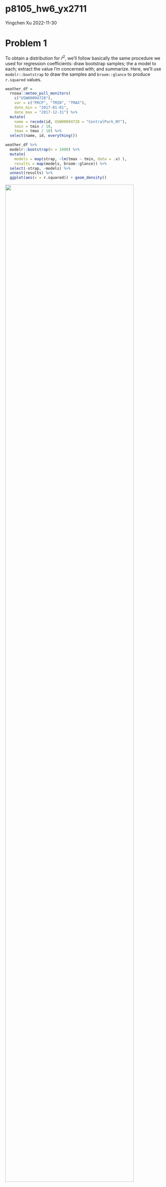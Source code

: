 p8105_hw6_yx2711
================
Yingchen Xu
2022-11-30

# Problem 1

To obtain a distribution for $\hat{r}^2$, we’ll follow basically the
same procedure we used for regression coefficients: draw bootstrap
samples; the a model to each; extract the value I’m concerned with; and
summarize. Here, we’ll use `modelr::bootstrap` to draw the samples and
`broom::glance` to produce `r.squared` values.

``` r
weather_df = 
  rnoaa::meteo_pull_monitors(
    c("USW00094728"),
    var = c("PRCP", "TMIN", "TMAX"), 
    date_min = "2017-01-01",
    date_max = "2017-12-31") %>%
  mutate(
    name = recode(id, USW00094728 = "CentralPark_NY"),
    tmin = tmin / 10,
    tmax = tmax / 10) %>%
  select(name, id, everything())
```

``` r
weather_df %>% 
  modelr::bootstrap(n = 1000) %>% 
  mutate(
    models = map(strap, ~lm(tmax ~ tmin, data = .x) ),
    results = map(models, broom::glance)) %>% 
  select(-strap, -models) %>% 
  unnest(results) %>% 
  ggplot(aes(x = r.squared)) + geom_density()
```

<img src="p8105_hw6_yx2711_files/figure-gfm/unnamed-chunk-1-1.png" width="90%" />

In this example, the $\hat{r}^2$ value is high, and the upper bound at 1
may be a cause for the generally skewed shape of the distribution. If we
wanted to construct a confidence interval for $R^2$, we could take the
2.5% and 97.5% quantiles of the estimates across bootstrap samples.
However, because the shape isn’t symmetric, using the mean +/- 1.96
times the standard error probably wouldn’t work well.

We can produce a distribution for $\log(\beta_0 * \beta1)$ using a
similar approach, with a bit more wrangling before we make our plot.

``` r
weather_df %>% 
  modelr::bootstrap(n = 1000) %>% 
  mutate(
    models = map(strap, ~lm(tmax ~ tmin, data = .x) ),
    results = map(models, broom::tidy)) %>% 
  select(-strap, -models) %>% 
  unnest(results) %>% 
  select(id = `.id`, term, estimate) %>% 
  pivot_wider(
    names_from = term, 
    values_from = estimate) %>% 
  rename(beta0 = `(Intercept)`, beta1 = tmin) %>% 
  mutate(log_b0b1 = log(beta0 * beta1)) %>% 
  ggplot(aes(x = log_b0b1)) + geom_density()
```

<img src="p8105_hw6_yx2711_files/figure-gfm/unnamed-chunk-2-1.png" width="90%" />

As with $r^2$, this distribution is somewhat skewed and has some
outliers.

The point of this is not to say you should always use the bootstrap –
it’s possible to establish “large sample” distributions for strange
parameters / values / summaries in a lot of cases, and those are great
to have. But it is helpful to know that there’s a way to do inference
even in tough cases.

# Problem 2

Upload the `homicide-data` and create a `city_state` variable and a
binary outcome `resolved_status` to indicate whether the homicide is
solved. Omit a few `city_state` observations. Mutate a few character
variables as factor variables or numeric variable for further analysis.

``` r
homicide = read.csv("data/homicide-data.csv") %>% 
  janitor::clean_names() %>% 
  mutate(
    city_state = str_c(city, ", ", state),
    resolved_status = case_when(
      disposition %in% c("Closed without arrest", "Open/No arrest") ~ "0",
      disposition == "Closed by arrest" ~ "1"
    ),
    resolved_status = as.factor(resolved_status),
    victim_age = as.numeric(victim_age),
    victim_race = as.factor(victim_race),
    victim_sex = as.factor(victim_sex)
  ) %>% 
  filter(
    !city_state %in% c("Dallas, TX", "Phoenix, AZ", "Kansas City, MO", "Tulsa, AL")
  ) %>% 
  drop_na(victim_age)
```

Filter the analysis for whom in `Baltimore, MD` and `victim_race` is
`White` or `Black`. Fit logistic regression using `glm`.

``` r
homicide_analysis = homicide %>% 
  filter(
    victim_race %in% c("White", "Black"),
    city_state == "Baltimore, MD")

fit_logistic = homicide_analysis %>% 
  glm(resolved_status ~ victim_age + victim_sex + victim_race, family = binomial(), data = .)
  
fit_logistic = fit_logistic %>% 
  broom::tidy() %>% 
  mutate(
    OR = exp(estimate),
    LB = exp(estimate - 1.96*std.error),
    UB = exp(estimate + 1.96*std.error)
    ) %>% 
  filter(term == "victim_sexMale") %>% 
  select(term, estimate, OR, LB, UB) %>% 
  mutate_if(is.numeric, round, 3)


fit_logistic %>% 
  knitr::kable()
```

| term           | estimate |    OR |    LB |    UB |
|:---------------|---------:|------:|------:|------:|
| victim_sexMale |   -0.854 | 0.426 | 0.325 | 0.558 |

After limiting the analysis for whom `victim_race` is `white` or `black`
and adjusting for victim age and victim race, the odds ratio for solving
homicides comparing male victims to female victims is 0.426. The 95%
confidence interval for the adjusted odds ratio is (0.325, 0.558).

Interpretation: The odds for solving homicides for male victims is0.426
times the odds for solving homicides for female victims after adjusting
for victim age and victim race. We are 95% confidence that the true odds
ratio lies between 0.325 and 0.558.

Write a `function(x)` for repeating the process of logisic regression.

``` r
logit_reg = function(x){
  
  analysis = x %>% 
    filter(
    victim_race %in% c("White", "Black"))
  
  logit_reg = analysis %>% 
  glm(resolved_status ~ victim_age + victim_sex + victim_race, 
      family = binomial(), data = .) 
  
  logit_reg = logit_reg %>% 
  broom::tidy() %>% 
  mutate(
    OR = exp(estimate),
    LB = exp(estimate - 1.96*std.error),
    UB = exp(estimate + 1.96*std.error)
    ) %>% 
  filter(term == "victim_sexMale") %>% 
  select(term, estimate, OR, LB, UB) %>% 
  mutate_if(is.numeric, round, 3)
  
  logit_reg
}
```

Nesting the unrelated columns. Map the nested data to the function
`logit_reg` to iterate the process of logistic regression to each city.

``` r
homicide_nest = homicide %>%
  select(city_state, everything()) %>% 
  nest(data = c(uid:disposition, resolved_status))


city_logistic = homicide_nest %>% 
  mutate(reg = map(data, logit_reg)) %>% 
  unnest(reg) %>% 
  select(city_state, OR, LB, UB)
 
city_logistic %>% 
  knitr::kable()
```

| city_state         |    OR |    LB |    UB |
|:-------------------|------:|------:|------:|
| Albuquerque, NM    | 1.767 | 0.831 | 3.761 |
| Atlanta, GA        | 1.000 | 0.684 | 1.463 |
| Baltimore, MD      | 0.426 | 0.325 | 0.558 |
| Baton Rouge, LA    | 0.381 | 0.209 | 0.695 |
| Birmingham, AL     | 0.870 | 0.574 | 1.318 |
| Boston, MA         | 0.674 | 0.356 | 1.276 |
| Buffalo, NY        | 0.521 | 0.290 | 0.935 |
| Charlotte, NC      | 0.884 | 0.557 | 1.403 |
| Chicago, IL        | 0.410 | 0.336 | 0.501 |
| Cincinnati, OH     | 0.400 | 0.236 | 0.677 |
| Columbus, OH       | 0.532 | 0.378 | 0.750 |
| Denver, CO         | 0.479 | 0.236 | 0.971 |
| Detroit, MI        | 0.582 | 0.462 | 0.734 |
| Durham, NC         | 0.812 | 0.392 | 1.683 |
| Fort Worth, TX     | 0.669 | 0.397 | 1.127 |
| Fresno, CA         | 1.335 | 0.580 | 3.071 |
| Houston, TX        | 0.711 | 0.558 | 0.907 |
| Indianapolis, IN   | 0.919 | 0.679 | 1.242 |
| Jacksonville, FL   | 0.720 | 0.537 | 0.966 |
| Las Vegas, NV      | 0.837 | 0.608 | 1.154 |
| Long Beach, CA     | 0.410 | 0.156 | 1.082 |
| Los Angeles, CA    | 0.662 | 0.458 | 0.956 |
| Louisville, KY     | 0.491 | 0.305 | 0.790 |
| Memphis, TN        | 0.723 | 0.529 | 0.988 |
| Miami, FL          | 0.515 | 0.304 | 0.872 |
| Milwaukee, wI      | 0.727 | 0.499 | 1.060 |
| Minneapolis, MN    | 0.947 | 0.478 | 1.875 |
| Nashville, TN      | 1.034 | 0.685 | 1.562 |
| New Orleans, LA    | 0.585 | 0.422 | 0.811 |
| New York, NY       | 0.262 | 0.138 | 0.499 |
| Oakland, CA        | 0.563 | 0.365 | 0.868 |
| Oklahoma City, OK  | 0.974 | 0.624 | 1.520 |
| Omaha, NE          | 0.382 | 0.203 | 0.721 |
| Philadelphia, PA   | 0.496 | 0.378 | 0.652 |
| Pittsburgh, PA     | 0.431 | 0.265 | 0.700 |
| Richmond, VA       | 1.006 | 0.498 | 2.033 |
| San Antonio, TX    | 0.705 | 0.398 | 1.249 |
| Sacramento, CA     | 0.669 | 0.335 | 1.337 |
| Savannah, GA       | 0.867 | 0.422 | 1.780 |
| San Bernardino, CA | 0.500 | 0.171 | 1.462 |
| San Diego, CA      | 0.413 | 0.200 | 0.855 |
| San Francisco, CA  | 0.608 | 0.317 | 1.165 |
| St. Louis, MO      | 0.703 | 0.530 | 0.932 |
| Stockton, CA       | 1.352 | 0.621 | 2.942 |
| Tampa, FL          | 0.808 | 0.348 | 1.876 |
| Tulsa, OK          | 0.976 | 0.614 | 1.552 |
| Washington, DC     | 0.690 | 0.468 | 1.017 |

Create a plot that shows the estimate ORs and CIs for each city.

``` r
city_logistic %>% 
  mutate(
    city_state = fct_reorder(city_state, OR)
  ) %>% 
  ggplot(aes(city_state, OR)) + 
  geom_point() +
  geom_errorbar(aes(ymin = LB, ymax = UB)) +
  labs(
    title = "The estimated ORs and CIs for each city",
    x = "City, State",
    y = "Estimated OR") +
  theme(axis.text.x = element_text(angle = 90))
```

<img src="p8105_hw6_yx2711_files/figure-gfm/unnamed-chunk-7-1.png" width="90%" />

New York, NY has the lowest odds ratio and Albuquerque, NM has the
highest odds ratio for solving homicides comparing male victims to
female victims. This finding suggests that male victims in New York, NY
have the lowest odds for solving homicides comparing to female victims,
whereas male victims in Albuquerque, NM have the highest odds for
solving homicides comparing to female victims.

Also, New York, NY has the narrowest confidence interval for the odds
ratio and Albuquerque, NM has the widest confidence interval for the
odds ratio. The variation in the estimated ORs for Albuquerque, NM is
the highest and for New York, NY is the lowest.

# Problem 3

Load the data and create the dataframe `birthweight`.

``` r
birthweight = read.csv("data/birthweight.csv") %>% 
  janitor::clean_names() %>% 
  mutate(
    babysex = as.factor(babysex),
    frace = as.factor(frace),
    malform = as.factor(malform),
    mrace = as.factor(mrace)
  ) %>% 
  mutate_if(is.factor, fct_infreq)
```

Fit a model with birthweight as the outcome and mother’s age at delivery
and mother’s race as the predictors.

``` r
fit_magerace = lm(bwt ~ momage + mrace, data = birthweight)


birthweight %>% 
  add_residuals(fit_magerace) %>% 
  add_predictions(fit_magerace) %>%  
  ggplot(aes(x = resid, y = pred)) +
  geom_point()
```

<img src="p8105_hw6_yx2711_files/figure-gfm/unnamed-chunk-9-1.png" width="90%" />

Fit models: \* using length at birth and gestational age as predictors
\* using head circumference, length, sex and all interactions as
predictors

``` r
fit_lengthage = birthweight %>% 
  lm(bwt ~ blength + gaweeks, data = .) %>% 
  broom::tidy()

fit_3way = birthweight %>% 
  lm(bwt ~ bhead + blength + babysex + bhead * blength + bhead * babysex + blength * babysex + bhead * blength * babysex, data = .) %>% 
  broom::tidy()
```

